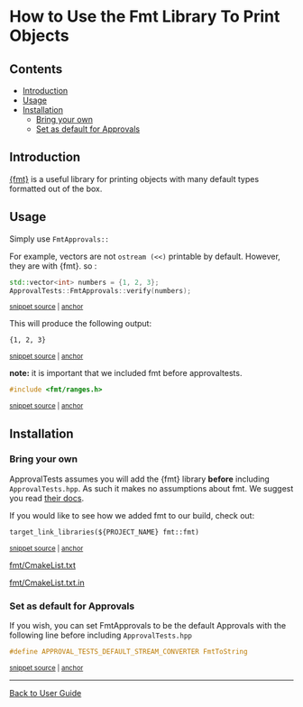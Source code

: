 <a id="top"></a>

# How to Use the Fmt Library To Print Objects

<!-- toc -->
## Contents

  * [Introduction](#introduction)
  * [Usage](#usage)
  * [Installation](#installation)
    * [Bring your own](#bring-your-own)
    * [Set as default for Approvals](#set-as-default-for-approvals)<!-- endToc -->

## Introduction

[{fmt}](https://fmt.dev/) is a useful library for printing objects with many default types formatted out of the box.

## Usage

Simply use `FmtApprovals::`

For example, vectors are not `ostream (<<)` printable by default. However, they are with {fmt}. so :

<!-- snippet: fmt_approvals -->
<a id='snippet-fmt_approvals'></a>
```cpp
std::vector<int> numbers = {1, 2, 3};
ApprovalTests::FmtApprovals::verify(numbers);
```
<sup><a href='/examples/fmt_approvals_demo/FmtTests.cpp#L12-L15' title='Snippet source file'>snippet source</a> | <a href='#snippet-fmt_approvals' title='Start of snippet'>anchor</a></sup>
<!-- endSnippet -->

This will produce the following output:

<!-- snippet: FmtTests.FmtContainers.approved.txt -->
<a id='snippet-FmtTests.FmtContainers.approved.txt'></a>
```txt
{1, 2, 3}
```
<sup><a href='/examples/fmt_approvals_demo/approval_tests/FmtTests.FmtContainers.approved.txt#L1-L1' title='Snippet source file'>snippet source</a> | <a href='#snippet-FmtTests.FmtContainers.approved.txt' title='Start of snippet'>anchor</a></sup>
<!-- endSnippet -->

**note:** it is important that we included fmt before approvaltests.

<!-- snippet: fmt_includes -->
<a id='snippet-fmt_includes'></a>
```cpp
#include <fmt/ranges.h>
```
<sup><a href='/examples/fmt_approvals_demo/FmtTests.cpp#L4-L6' title='Snippet source file'>snippet source</a> | <a href='#snippet-fmt_includes' title='Start of snippet'>anchor</a></sup>
<!-- endSnippet -->

## Installation

### Bring your own

ApprovalTests assumes you will add the {fmt} library **before** including `ApprovalTests.hpp`. As such it makes no assumptions about fmt. We suggest you read [their docs](https://fmt.dev/latest/usage.html).

If you would like to see how we added fmt to our build, check out:

<!-- snippet: fmt_cmake -->
<a id='snippet-fmt_cmake'></a>
```txt
target_link_libraries(${PROJECT_NAME} fmt::fmt)
```
<sup><a href='/examples/fmt_approvals_demo/CMakeLists.txt#L13-L15' title='Snippet source file'>snippet source</a> | <a href='#snippet-fmt_cmake' title='Start of snippet'>anchor</a></sup>
<!-- endSnippet -->

[fmt/CmakeList.txt](/CMake/fmt/CMakeLists.txt)  

[fmt/CmakeList.txt.in](/CMake/fmt/CMakeLists.txt.in)

### Set as default for Approvals

If you wish, you can set FmtApprovals to be the default Approvals with the following line before including `ApprovalTests.hpp`

<!-- snippet: fmt_set_as_default -->
<a id='snippet-fmt_set_as_default'></a>
```h
#define APPROVAL_TESTS_DEFAULT_STREAM_CONVERTER FmtToString
```
<sup><a href='/examples/fmt_approvals_demo/FmtAsDefault.h#L3-L5' title='Snippet source file'>snippet source</a> | <a href='#snippet-fmt_set_as_default' title='Start of snippet'>anchor</a></sup>
<!-- endSnippet -->

---

[Back to User Guide](/doc/README.md#top)
